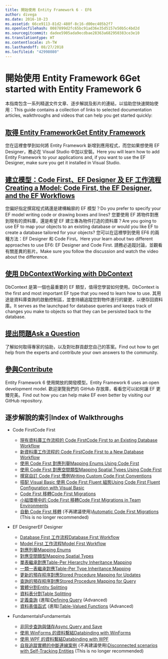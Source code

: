 ```yaml
---
title: 開始使用 Entity Framework 6 - EF6
author: divega
ms.date: 2016-10-23
ms.assetid: 66ce9113-81d2-480f-8c16-d00ec405b2f7
ms.openlocfilehash: 0087899d2fc65bc91ad36e35d5157e50b5c4bd2d
ms.sourcegitcommit: dadee5905ada9ecdbae28363a682950383ce3e10
ms.translationtype: HT
ms.contentlocale: zh-TW
ms.lasthandoff: 08/27/2018
ms.locfileid: "42998080"
---
```

# <a name="get-started-with-entity-framework-6"></a><span data-ttu-id="c8042-102">開始使用 Entity Framework 6</span><span class="sxs-lookup"><span data-stu-id="c8042-102">Get started with Entity Framework 6</span></span>

<span data-ttu-id="c8042-103">本指南包含一系列精選文件文章、逐步解說及影片的連結，以協助您快速開始使用：</span><span class="sxs-lookup"><span data-stu-id="c8042-103">This guide contains a collection of links to selected documentation articles, walkthroughs and videos that can help you get started quickly:</span></span>

## <a name="get-entity-frameworkef6fundamentalsinstallmd"></a>[<span data-ttu-id="c8042-104">取得 Entity Framework</span><span class="sxs-lookup"><span data-stu-id="c8042-104">Get Entity Framework</span></span>](~/ef6/fundamentals/install.md)
<span data-ttu-id="c8042-105">您在這裡會學到如何將 Entity Framework 新增到應用程式，而您如果想使用 EF Designer，務必在 Visual Studio 中加以安裝。</span><span class="sxs-lookup"><span data-stu-id="c8042-105">Here you will learn how to add Entity Framework to your applications and, if you want to use the EF Designer, make sure you get it installed in Visual Studio.</span></span>

## <a name="creating-a-model-code-first-the-ef-designer-and-the-ef-workflowsef6modelingindexmd"></a>[<span data-ttu-id="c8042-106">建立模型：Code First、EF Designer 及 EF 工作流程</span><span class="sxs-lookup"><span data-stu-id="c8042-106">Creating a Model: Code First, the EF Designer, and the EF Workflows</span></span>](~/ef6/modeling/index.md)
<span data-ttu-id="c8042-107">您偏好指定撰寫程式碼還是建構輪廓的 EF 模型？</span><span class="sxs-lookup"><span data-stu-id="c8042-107">Do you prefer to specify your EF model writing code or drawing boxes and lines?</span></span>
<span data-ttu-id="c8042-108">您要使用 EF 將物件對應到現有的資料庫，還是希望 EF 建立專為物件打造的資料庫？</span><span class="sxs-lookup"><span data-stu-id="c8042-108">Are you going to use EF to map your objects to an existing database or would you like EF to create a database tailored for your objects?</span></span>
<span data-ttu-id="c8042-109">您可以在這裡學到使用 EF6 的兩種方法：EF Designer 和 Code First。</span><span class="sxs-lookup"><span data-stu-id="c8042-109">Here your learn about two different approaches to use EF6: EF Designer and Code First.</span></span>
<span data-ttu-id="c8042-110">請務必追蹤討論，並觀看有關差異的影片。</span><span class="sxs-lookup"><span data-stu-id="c8042-110">Make sure you follow the discussion and watch the video about the difference.</span></span>

## <a name="working-with-dbcontextef6fundamentalsworking-with-dbcontextmd"></a>[<span data-ttu-id="c8042-111">使用 DbContext</span><span class="sxs-lookup"><span data-stu-id="c8042-111">Working with DbContext</span></span>](~/ef6/fundamentals/working-with-dbcontext.md)
<span data-ttu-id="c8042-112">DbContext 是第一個也最重要的 EF 類型，值得您學習如何使用。</span><span class="sxs-lookup"><span data-stu-id="c8042-112">DbContext is the first and most important EF type that you need to learn how to use.</span></span> <span data-ttu-id="c8042-113">其用途是資料庫查詢的啟動控制區，並會持續追蹤您對物件進行的變更，以便存回資料庫。</span><span class="sxs-lookup"><span data-stu-id="c8042-113">It serves as the launchpad for database queries and keeps track of changes you make to objects so that they can be persisted back to the database.</span></span>

## <a name="ask-a-questionef6resourcesget-helpmd"></a>[<span data-ttu-id="c8042-114">提出問題</span><span class="sxs-lookup"><span data-stu-id="c8042-114">Ask a Question</span></span>](~/ef6/resources/get-help.md)
<span data-ttu-id="c8042-115">了解如何取得專家的協助，以及對社群貢獻您自己的答案。</span><span class="sxs-lookup"><span data-stu-id="c8042-115">Find out how to get help from the experts and contribute your own answers to the community.</span></span>

## <a name="contributehttpgithubcomaspnetentityframework6"></a>[<span data-ttu-id="c8042-116">參與</span><span class="sxs-lookup"><span data-stu-id="c8042-116">Contribute</span></span>](http://github.com/aspnet/EntityFramework6/)
<span data-ttu-id="c8042-117">Entity Framework 6 使用開放的開發模型。</span><span class="sxs-lookup"><span data-stu-id="c8042-117">Entity Framework 6 uses an open development model.</span></span> <span data-ttu-id="c8042-118">歡迎瀏覽我們的 GitHub 存放庫，看看您可以如何讓 EF 更臻完美。</span><span class="sxs-lookup"><span data-stu-id="c8042-118">Find out how you can help make EF even better by visiting our GitHub repository.</span></span>

## <a name="index-of-walkthroughs"></a><span data-ttu-id="c8042-119">逐步解說的索引</span><span class="sxs-lookup"><span data-stu-id="c8042-119">Index of Walkthroughs</span></span>

- <span data-ttu-id="c8042-120">Code First</span><span class="sxs-lookup"><span data-stu-id="c8042-120">Code First</span></span>
  - [<span data-ttu-id="c8042-121">現有資料庫工作流程的 Code First</span><span class="sxs-lookup"><span data-stu-id="c8042-121">Code First to an Existing Database Workflow</span></span>](~/ef6/modeling/code-first/workflows/existing-database.md)
  - [<span data-ttu-id="c8042-122">新資料庫工作流程的 Code First</span><span class="sxs-lookup"><span data-stu-id="c8042-122">Code First to a New Database Workflow</span></span>](~/ef6/modeling/code-first/workflows/new-database.md)
  - [<span data-ttu-id="c8042-123">使用 Code First 對應列舉</span><span class="sxs-lookup"><span data-stu-id="c8042-123">Mapping Enums Using Code First</span></span>](~/ef6/modeling/code-first/data-types/enums.md)
  - [<span data-ttu-id="c8042-124">使用 Code First 對應空間類型</span><span class="sxs-lookup"><span data-stu-id="c8042-124">Mapping Spatial Types Using Code First</span></span>](~/ef6/modeling/code-first/data-types/spatial.md)
  - [<span data-ttu-id="c8042-125">撰寫自訂 Code First 慣例</span><span class="sxs-lookup"><span data-stu-id="c8042-125">Writing Custom Code First Conventions</span></span>](~/ef6/modeling/code-first/conventions/custom.md)
  - [<span data-ttu-id="c8042-126">搭配 Visual Basic 使用 Code First Fluent 組態</span><span class="sxs-lookup"><span data-stu-id="c8042-126">Using Code First Fluent Configuration with Visual Basic</span></span>](~/ef6/modeling/code-first/fluent/vb.md)
  - [<span data-ttu-id="c8042-127">Code First 移轉</span><span class="sxs-lookup"><span data-stu-id="c8042-127">Code First Migrations</span></span>](~/ef6/modeling/code-first/migrations/index.md)
  - [<span data-ttu-id="c8042-128">小組環境中的 Code First 移轉</span><span class="sxs-lookup"><span data-stu-id="c8042-128">Code First Migrations in Team Environments</span></span>](~/ef6/modeling/code-first/migrations/teams.md)
  - <span data-ttu-id="c8042-129">[自動 Code First 移轉](~/ef6/modeling/code-first/migrations/automatic.md) (不再建議使用)</span><span class="sxs-lookup"><span data-stu-id="c8042-129">[Automatic Code First Migrations](~/ef6/modeling/code-first/migrations/automatic.md) (This is no longer recommended)</span></span>

- <span data-ttu-id="c8042-130">EF Designer</span><span class="sxs-lookup"><span data-stu-id="c8042-130">EF Designer</span></span>
  - [<span data-ttu-id="c8042-131">Database First 工作流程</span><span class="sxs-lookup"><span data-stu-id="c8042-131">Database First Workflow</span></span>](~/ef6/modeling/designer/workflows/database-first.md)
  - [<span data-ttu-id="c8042-132">Model First 工作流程</span><span class="sxs-lookup"><span data-stu-id="c8042-132">Model First Workflow</span></span>](~/ef6/modeling/designer/workflows/model-first.md)
  - [<span data-ttu-id="c8042-133">對應列舉</span><span class="sxs-lookup"><span data-stu-id="c8042-133">Mapping Enums</span></span>](~/ef6/modeling/designer/data-types/enums.md)
  - [<span data-ttu-id="c8042-134">對應空間類型</span><span class="sxs-lookup"><span data-stu-id="c8042-134">Mapping Spatial Types</span></span>](~/ef6/modeling/designer/data-types/spatial.md)
  - [<span data-ttu-id="c8042-135">單表繼承對應</span><span class="sxs-lookup"><span data-stu-id="c8042-135">Table-Per Hierarchy Inheritance Mapping</span></span>](~/ef6/modeling/designer/inheritance/tph.md)
  - [<span data-ttu-id="c8042-136">一類一表繼承對應</span><span class="sxs-lookup"><span data-stu-id="c8042-136">Table-Per Type Inheritance Mapping</span></span>](~/ef6/modeling/designer/inheritance/tpt.md)
  - [<span data-ttu-id="c8042-137">更新的預存程序對應</span><span class="sxs-lookup"><span data-stu-id="c8042-137">Stored Procedure Mapping for Updates</span></span>](~/ef6/modeling/designer/stored-procedures/cud.md)
  - [<span data-ttu-id="c8042-138">查詢的預存程序對應</span><span class="sxs-lookup"><span data-stu-id="c8042-138">Stored Procedure Mapping for Query</span></span>](~/ef6/modeling/designer/stored-procedures/query.md)
  - [<span data-ttu-id="c8042-139">實體分割</span><span class="sxs-lookup"><span data-stu-id="c8042-139">Entity Splitting</span></span>](~/ef6/modeling/designer/entity-splitting.md)
  - [<span data-ttu-id="c8042-140">資料表分割</span><span class="sxs-lookup"><span data-stu-id="c8042-140">Table Splitting</span></span>](~/ef6/modeling/designer/table-splitting.md)
  - <span data-ttu-id="c8042-141">[定義查詢](~/ef6/modeling/designer/advanced/defining-query.md) (進階)</span><span class="sxs-lookup"><span data-stu-id="c8042-141">[Defining Query](~/ef6/modeling/designer/advanced/defining-query.md) (Advanced)</span></span>
  - <span data-ttu-id="c8042-142">[資料表值函式](~/ef6/modeling/designer/advanced/tvfs.md) (進階)</span><span class="sxs-lookup"><span data-stu-id="c8042-142">[Table-Valued Functions](~/ef6/modeling/designer/advanced/tvfs.md) (Advanced)</span></span>

- <span data-ttu-id="c8042-143">Fundamentals</span><span class="sxs-lookup"><span data-stu-id="c8042-143">Fundamentals</span></span>
  - [<span data-ttu-id="c8042-144">非同步查詢與儲存</span><span class="sxs-lookup"><span data-stu-id="c8042-144">Async Query and Save</span></span>](~/ef6/fundamentals/async.md)
  - [<span data-ttu-id="c8042-145">使用 WinForms 的資料繫結</span><span class="sxs-lookup"><span data-stu-id="c8042-145">Databinding with WinForms</span></span>](~/ef6/fundamentals/databinding/winforms.md)
  - [<span data-ttu-id="c8042-146">使用 WPF 的資料繫結</span><span class="sxs-lookup"><span data-stu-id="c8042-146">Databinding with WPF</span></span>](~/ef6/fundamentals/databinding/wpf.md)
  - <span data-ttu-id="c8042-147">[自我追蹤實體的中斷連線案例](~/ef6/fundamentals/disconnected-entities/self-tracking-entities/walkthrough.md) (不再建議使用)</span><span class="sxs-lookup"><span data-stu-id="c8042-147">[Disconnected scenarios with Self-Tracking Entities](~/ef6/fundamentals/disconnected-entities/self-tracking-entities/walkthrough.md) (This is no longer recommended)</span></span>

